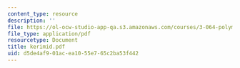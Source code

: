 ```yaml
---
content_type: resource
description: ''
file: https://ol-ocw-studio-app-qa.s3.amazonaws.com/courses/3-064-polymer-engineering-fall-2003/d5de4af901acea1055e765c2ba53f442_kerimid.pdf
file_type: application/pdf
resourcetype: Document
title: kerimid.pdf
uid: d5de4af9-01ac-ea10-55e7-65c2ba53f442
---
```

